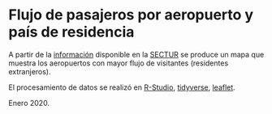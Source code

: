 # Flujo de pasajeros por aeropuerto y país de residencia

A partir de la [información](https://www.datatur.sectur.gob.mx/Documentos%20compartidos/DatosAbiertos_SIOM_RES.zip)
 disponible en la [SECTUR]( https://www.datatur.sectur.gob.mx/SitePages/Visitantes%20por%20Residencia.aspx) se produce un mapa que muestra los aeropuertos con mayor flujo de visitantes (residentes extranjeros).
 
El procesamiento de datos se realizó en [R-Studio](https://rstudio.com/), [tidyverse](https://www.tidyverse.org/), [leaflet](https://rstudio.github.io/leaflet/).

Enero 2020.





